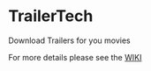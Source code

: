 # TrailerTech
Download Trailers for you movies

For more details please see the [WIKI](https://github.com/jsaddiction/TrailerTech/wiki)